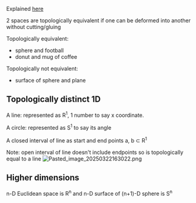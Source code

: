 Explained [here](https://www.youtube.com/watch?v=FyLNR3edOds\&list=PLggLP4f-rq02vX0OQQ5vrCxbJrzamYDfx\&index=6)

2 spaces are topologically equivalent if one can be deformed into another without cutting/gluing

Topologically equivalent:

* sphere and football
* donut and mug of coffee

Topologically not equivalent:

* surface of sphere and plane

## Topologically distinct 1D

A line: represented as R<sup>1</sup>, 1 number to say x coordinate.

A circle: represented as S<sup>1</sup> to say its angle

A closed interval of line as start and end points a, b ⊂ R<sup>1</sup>

Note: open interval of line doesn't include endpoints so is topologically equal to a line
![Pasted\_image\_20250322163022.png](Robots/images/Pasted_image_20250322163022.png)

## Higher dimensions

n-D Euclidean space is R<sup>n</sup> and n-D surface of (n+1)-D sphere is S<sup>n</sup>
